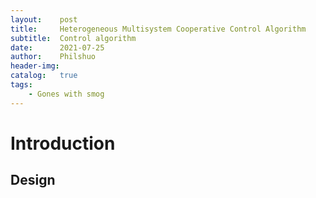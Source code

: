 ```yaml
---
layout:    post
title:     Heterogeneous Multisystem Cooperative Control Algorithm
subtitle:  Control algorithm
date:      2021-07-25
author:    Philshuo
header-img:
catalog:   true
tags:
    - Gones with smog
---
```

# Introduction

## Design
